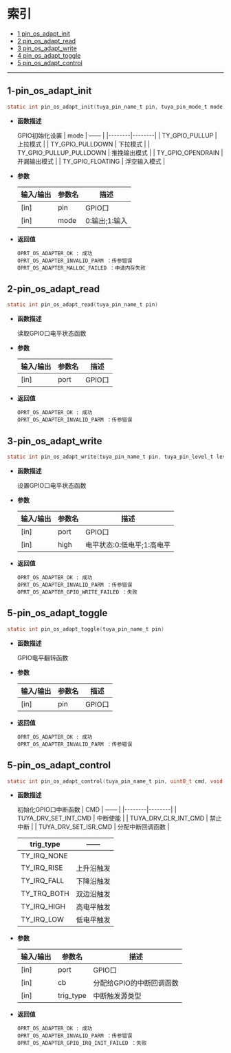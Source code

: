 # 索引

  * [1 pin_os_adapt_init](#1-pin_os_adapt_init)
  * [2 pin_os_adapt_read](#2-pin_os_adapt_read)
  * [3 pin_os_adapt_write](#3-pin_os_adapt_write)
  * [4 pin_os_adapt_toggle](#4-pin_os_adapt_toggle)
  * [5 pin_os_adapt_control](#5-pin_os_adapt_control)

------

## 1-pin_os_adapt_init

```c
static int pin_os_adapt_init(tuya_pin_name_t pin, tuya_pin_mode_t mode)
```

- **函数描述**

  GPIO初始化设置
  | mode | —— |
  |--------|--------|
  | TY_GPIO_PULLUP | 上拉模式 |
  | TY_GPIO_PULLDOWN | 下拉模式 |
  | TY_GPIO_PULLUP_PULLDOWN | 推挽输出模式 |
  | TY_GPIO_OPENDRAIN | 开漏输出模式 |
  | TY_GPIO_FLOATING | 浮空输入模式 |
- **参数**

  | 输入/输出 | 参数名 | 描述 |
  |--------|--------|--------|
  | [in] | pin | GPIO口 |
  | [in] | mode | 0:输出;1:输入 |

- **返回值**

  ```
  OPRT_OS_ADAPTER_OK : 成功
  OPRT_OS_ADAPTER_INVALID_PARM ：传参错误
  OPRT_OS_ADAPTER_MALLOC_FAILED ：申请内存失败
  ```
   
## 2-pin_os_adapt_read

```c
static int pin_os_adapt_read(tuya_pin_name_t pin)
```

- **函数描述**

  读取GPIO口电平状态函数

- **参数**

  | 输入/输出 | 参数名 | 描述 |
  |--------|--------|--------|
  | [in] | port | GPIO口 |

- **返回值**

  ```
  OPRT_OS_ADAPTER_OK : 成功
  OPRT_OS_ADAPTER_INVALID_PARM ：传参错误
  ```
  
## 3-pin_os_adapt_write

```c
static int pin_os_adapt_write(tuya_pin_name_t pin, tuya_pin_level_t level)
```

- **函数描述**

  设置GPIO口电平状态函数

- **参数**

  | 输入/输出 | 参数名 | 描述 |
  |--------|--------|--------|
  | [in] | port | GPIO口 |
  | [in] | high | 电平状态:0:低电平;1:高电平 |

- **返回值**

  ```
  OPRT_OS_ADAPTER_OK : 成功
  OPRT_OS_ADAPTER_INVALID_PARM ：传参错误
  OPRT_OS_ADAPTER_GPIO_WRITE_FAILED ：失败
  ```
## 5-pin_os_adapt_toggle

```c
static int pin_os_adapt_toggle(tuya_pin_name_t pin)
```

- **函数描述**

  GPIO电平翻转函数

- **参数**

  | 输入/输出 | 参数名 | 描述 |
  |--------|--------|--------|
  | [in] | pin | GPIO口 |

- **返回值**

  ```
  OPRT_OS_ADAPTER_OK : 成功
  OPRT_OS_ADAPTER_INVALID_PARM ：传参错误
  ```
## 5-pin_os_adapt_control

```c
static int pin_os_adapt_control(tuya_pin_name_t pin, uint8_t cmd, void *arg)
```

- **函数描述**

  初始化GPIO口中断函数
  | CMD | —— |
  |--------|--------|
  | TUYA_DRV_SET_INT_CMD | 中断使能 |
  | TUYA_DRV_CLR_INT_CMD | 禁止中断 |
  | TUYA_DRV_SET_ISR_CMD | 分配中断回调函数 |
  
  | trig_type | —— |
  |--------|--------|
  | TY_IRQ_NONE |  |
  | TY_IRQ_RISE | 上升沿触发 |
  | TY_IRQ_FALL | 下降沿触发 |
  | TY_TRQ_BOTH | 双边沿触发 |
  | TY_IRQ_HIGH | 高电平触发 |
  | TY_IRQ_LOW  | 低电平触发 |

- **参数**

  | 输入/输出 | 参数名 | 描述 |
  |--------|--------|--------|
  | [in] | port | GPIO口 |
  | [in] | cb | 分配给GPIO的中断回调函数 |
  | [in] | trig_type | 中断触发源类型 |

- **返回值**

  ```
  OPRT_OS_ADAPTER_OK : 成功
  OPRT_OS_ADAPTER_INVALID_PARM ：传参错误
  OPRT_OS_ADAPTER_GPIO_IRQ_INIT_FAILED ：失败
  ```
  